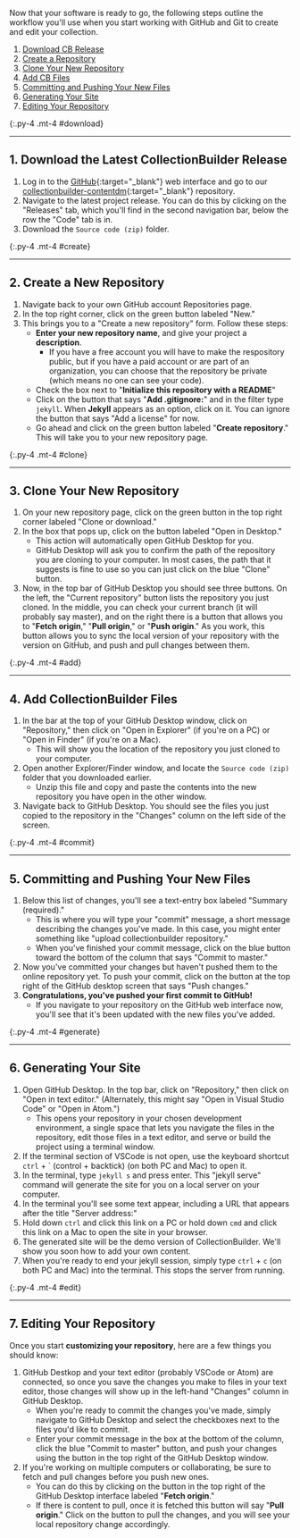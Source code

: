 
Now that your software is ready to go, the following steps outline the workflow you'll use when you start working with GitHub and Git to create and edit your collection.

1. [Download CB Release](#download)
2. [Create a Repository](#create)
3. [Clone Your New Repository](#clone)
4. [Add CB Files](#add)
5. [Committing and Pushing Your New Files](#commit)
6. [Generating Your Site](#generate)
7. [Editing Your Repository](#edit)


{:.py-4 .mt-4 #download}
***

## 1. Download the Latest CollectionBuilder Release

1. Log in to the [GitHub](https://github.com){:target="_blank"} web interface and go to our [collectionbuilder-contentdm](https://github.com/CollectionBuilder/collectionbuilder-contentdm){:target="_blank"} repository.
2. Navigate to the latest project release. You can do this by clicking on the "Releases" tab, which you'll find in the second navigation bar, below the row the "Code" tab is in. 
3. Download the `Source code (zip)` folder.

{:.py-4 .mt-4 #create}
***

## 2. Create a New Repository

1. Navigate back to your own GitHub account Repositories page.
2. In the top right corner, click on the green button labeled "New."
3. This brings you to a "Create a new repository" form. Follow these steps:
    - **Enter your new repository name**, and give your project a **description**. 
        - If you have a free account you will have to make the respository public, but if you have a paid account or are part of an organization, you can choose that the repository be private (which means no one can see your code). 
    - Check the box next to "**Initialize this repository with a README**"
    - Click on the button that says "**Add .gitignore:**" and in the filter type `jekyll`. When **Jekyll** appears as an option, click on it. You can ignore the button that says "Add a license" for now.
    - Go ahead and click on the green button labeled "**Create repository**." This will take you to your new repository page.

{:.py-4 .mt-4 #clone}
***

## 3. Clone Your New Repository

1. On your new repository page, click on the green button in the top right corner labeled "Clone or download."
2. In the box that pops up, click on the button labeled "Open in Desktop." 
    - This action will automatically open GitHub Desktop for you. 
    - GitHub Desktop will ask you to confirm the path of the repository you are cloning to your computer. In most cases, the path that it suggests is fine to use so you can just click on the blue "Clone" button.
3. Now, in the top bar of GitHub Desktop you should see three buttons. On the left, the "Current repository" button lists the repository  you just cloned. In the middle, you can check your current branch (it will probably say master), and on the right there is a button that allows you to "**Fetch origin**," "**Pull origin**," or "**Push origin**." As you work, this button allows you to sync the local version of your repository with the version on GitHub, and push and pull changes between them.

{:.py-4 .mt-4 #add}
***

## 4. Add CollectionBuilder Files

1. In the bar at the top of your GitHub Desktop window, click on "Repository," then click on "Open in Explorer" (if you're on a PC) or "Open in Finder" (if you're on a Mac). 
    - This will show you the location of the repository you just cloned to your computer.
2. Open another Explorer/Finder window, and locate the `Source code (zip)` folder that you downloaded earlier. 
    - Unzip this file and copy and paste the contents into the new repository you have open in the other window.
3. Navigate back to GitHub Desktop. You should see the files you just copied to the repository in the "Changes" column on the left side of the screen.

{:.py-4 .mt-4 #commit}
***

## 5. Committing and Pushing Your New Files

1. Below this list of changes, you'll see a text-entry box labeled "Summary (required)." 
    - This is where you will type your "commit" message, a short message describing the changes you've made. In this case, you might enter something like "upload collectionbuilder repository." 
    - When you've finished your commit message, click on the blue button toward the bottom of the column that says "Commit to master."
2. Now you've committed your changes but haven't pushed them to the online repository yet. To push your commit, click on the button at the top right of the GitHub desktop screen that says "Push changes."
3. **Congratulations, you've pushed your first commit to GitHub!** 
    - If you navigate to your repository on the GitHub web interface now, you'll see that it's been updated with the new files you've added.

{:.py-4 .mt-4 #generate}
***

## 6. Generating Your Site

1. Open GitHub Desktop. In the top bar, click on "Repository," then click on "Open in text editor." (Alternately, this might say "Open in Visual Studio Code" or "Open in Atom.") 
    - This opens your repository in your chosen development environment, a single space that lets you navigate the files in the repository, edit those files in a text editor, and serve or build the project using a terminal window.
2. If the terminal section of VSCode is not open, use the keyboard shortcut `ctrl` + ` (control + backtick) (on both PC and Mac) to open it. 
3. In the terminal, type `jekyll s` and press enter. This "jekyll serve" command will generate the site for you on a local server on your computer. 
4. In the terminal you'll see some text appear, including a URL that appears after the title "Server address:"
5. Hold down `ctrl` and click this link on a PC or hold down `cmd` and click this link on a Mac to open the site in your browser.
6. The generated site will be the demo version of CollectionBuilder. We'll show you soon how to add your own content.
7. When you're ready to end your jekyll session, simply type `ctrl` + `c` (on both PC and Mac) into the terminal. This stops the server from running.

{:.py-4 .mt-4 #edit}
***

## 7. Editing Your Repository

Once you start **customizing your repository**, here are a few things you should know:

1. GitHub Destkop and your text editor (probably VSCode or Atom) are connected, so once you save the changes you make to files in your text editor, those changes will show up in the left-hand "Changes" column in GitHub Desktop. 
    - When you're ready to commit the changes you've made, simply navigate to GitHub Desktop and select the checkboxes next to the files you'd like to commit. 
    - Enter your commit message in the box at the bottom of the column, click the blue "Commit to master" button, and push your changes using the button in the top right of the GitHub Desktop window.
2. If you're working on multiple computers or collaborating, be sure to fetch and pull changes before you push new ones. 
    - You can do this by clicking on the button in the top right of the GitHub Desktop interface labeled "**Fetch origin**." 
    - If there is content to pull, once it is fetched this button will say "**Pull origin**." Click on the button to pull the changes, and you will see your local repository change accordingly.